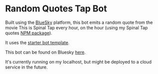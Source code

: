 # Random Quotes Tap Bot

Built using the [BlueSky](https://bsky.app) platform, this bot emits a random quote from the movie This is Spinal Tap every hour, on the hour (using my Spinal Tap quotes [NPM package](https://www.npmjs.com/package/tap-quotes-npm-pkg)).

It uses the [starter bot template](https://docs.bsky.app/docs/starter-templates/bots).

This bot can be found on Bluesky [here](https://bsky.app/profile/randomtapquote.bsky.social).

It's currently running on my localhost, but might be deployed to a cloud service in the future.

